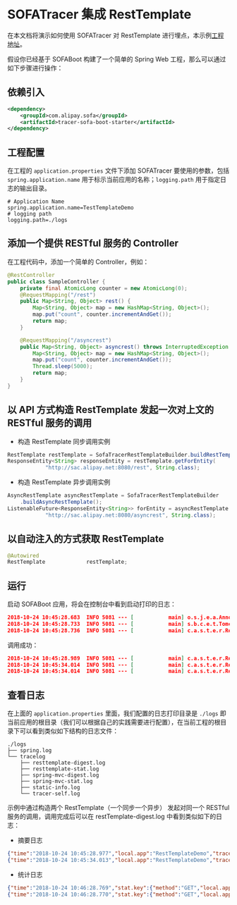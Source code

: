 # SOFATracer 集成 RestTemplate

在本文档将演示如何使用 SOFATracer 对 RestTemplate 进行埋点，本示例[工程地址](https://github.com/alipay/sofa-tracer/tree/master/tracer-samples/tracer-sample-with-resttemplate)。

假设你已经基于 SOFABoot 构建了一个简单的 Spring Web 工程，那么可以通过如下步骤进行操作：

## 依赖引入

```xml
<dependency>
    <groupId>com.alipay.sofa</groupId>
    <artifactId>tracer-sofa-boot-starter</artifactId>
</dependency>
```

## 工程配置

在工程的 `application.properties` 文件下添加 SOFATracer 要使用的参数，包括 `spring.application.name` 用于标示当前应用的名称；`logging.path` 用于指定日志的输出目录。

```properties
# Application Name
spring.application.name=TestTemplateDemo
# logging path
logging.path=./logs
```

## 添加一个提供 RESTful 服务的 Controller

在工程代码中，添加一个简单的 Controller，例如：

```java
@RestController
public class SampleController {
    private final AtomicLong counter = new AtomicLong(0);
    @RequestMapping("/rest")
    public Map<String, Object> rest() {
        Map<String, Object> map = new HashMap<String, Object>();
        map.put("count", counter.incrementAndGet());
        return map;
    }

    @RequestMapping("/asyncrest")
    public Map<String, Object> asyncrest() throws InterruptedException {
        Map<String, Object> map = new HashMap<String, Object>();
        map.put("count", counter.incrementAndGet());
        Thread.sleep(5000);
        return map;
    }
}
```

## 以 API 方式构造 RestTemplate 发起一次对上文的 RESTful 服务的调用

* 构造 RestTemplate 同步调用实例

```java
RestTemplate restTemplate = SofaTracerRestTemplateBuilder.buildRestTemplate();
ResponseEntity<String> responseEntity = restTemplate.getForEntity(
            "http://sac.alipay.net:8080/rest", String.class);
```

* 构造 RestTemplate 异步调用实例

```java
AsyncRestTemplate asyncRestTemplate = SofaTracerRestTemplateBuilder
    .buildAsyncRestTemplate();
ListenableFuture<ResponseEntity<String>> forEntity = asyncRestTemplate.getForEntity(
            "http://sac.alipay.net:8080/asyncrest", String.class);
```

## 以自动注入的方式获取 RestTemplate

```java
@Autowired
RestTemplate             restTemplate;
```

## 运行

启动 SOFABoot 应用，将会在控制台中看到启动打印的日志：

```json
2018-10-24 10:45:28.683  INFO 5081 --- [           main] o.s.j.e.a.AnnotationMBeanExporter        : Registering beans for JMX exposure on startup
2018-10-24 10:45:28.733  INFO 5081 --- [           main] s.b.c.e.t.TomcatEmbeddedServletContainer : Tomcat started on port(s): 8080 (http)
2018-10-24 10:45:28.736  INFO 5081 --- [           main] c.a.s.t.e.r.RestTemplateDemoApplication  : Started RestTemplateDemoApplication in 2.163 seconds (JVM running for 3.603)
```

调用成功：

```json
2018-10-24 10:45:28.989  INFO 5081 --- [           main] c.a.s.t.e.r.RestTemplateDemoApplication  : Response is {"count":1}
2018-10-24 10:45:34.014  INFO 5081 --- [           main] c.a.s.t.e.r.RestTemplateDemoApplication  : Async Response is {"count":2}
2018-10-24 10:45:34.014  INFO 5081 --- [           main] c.a.s.t.e.r.RestTemplateDemoApplication  : test finish .......
```

## 查看日志

在上面的 `application.properties` 里面，我们配置的日志打印目录是 `./logs` 即当前应用的根目录（我们可以根据自己的实践需要进行配置），在当前工程的根目录下可以看到类似如下结构的日志文件：

```
./logs
├── spring.log
└── tracelog
    ├── resttemplate-digest.log
    ├── resttemplate-stat.log
    ├── spring-mvc-digest.log
    ├── spring-mvc-stat.log
    ├── static-info.log
    └── tracer-self.log
```

示例中通过构造两个 RestTemplate（一个同步一个异步） 发起对同一个 RESTful 服务的调用，调用完成后可以在 restTemplate-digest.log 中看到类似如下的日志：

* 摘要日志

```json
{"time":"2018-10-24 10:45:28.977","local.app":"RestTemplateDemo","traceId":"0a0fe8b3154034912878910015081","spanId":"0","request.url":"http://sac.alipay.net:8080/rest","method":"GET","result.code":"200","resp.size.bytes":0,"time.cost.milliseconds":188,"current.thread.name":"main","remote.app":"","baggage":""}
{"time":"2018-10-24 10:45:34.013","local.app":"RestTemplateDemo","traceId":"0a0fe8b3154034912900410025081","spanId":"0","request.url":"http://sac.alipay.net:8080/asyncrest","method":"GET","result.code":"200","resp.size.bytes":0,"time.cost.milliseconds":5009,"current.thread.name":"SimpleAsyncTaskExecutor-1","remote.app":"","baggage":""}
```

* 统计日志

```json
{"time":"2018-10-24 10:46:28.769","stat.key":{"method":"GET","local.app":"RestTemplateDemo","request.url":"http://sac.alipay.net:8080/asyncrest"},"count":1,"total.cost.milliseconds":5009,"success":"true","load.test":"F"}
{"time":"2018-10-24 10:46:28.770","stat.key":{"method":"GET","local.app":"RestTemplateDemo","request.url":"http://sac.alipay.net:8080/rest"},"count":1,"total.cost.milliseconds":188,"success":"true","load.test":"F"}
```